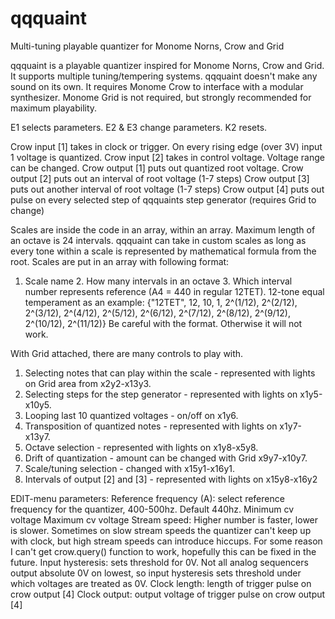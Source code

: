 # qqquaint
Multi-tuning playable quantizer for Monome Norns, Crow and Grid

qqquaint is a playable quantizer inspired for Monome Norns, Crow and Grid. It supports multiple tuning/tempering systems.
qqquaint doesn't make any sound on its own. It requires Monome Crow to interface with a modular synthesizer. Monome Grid is not required, but strongly recommended for maximum playability.

E1 selects parameters.
E2 & E3 change parameters.
K2 resets.

Crow input [1] takes in clock or trigger. On every rising edge (over 3V) input 1 voltage is quantized.
Crow input [2] takes in control voltage. Voltage range can be changed.
Crow output [1] puts out quantized root voltage.
Crow output [2] puts out an interval of root voltage (1-7 steps)
Crow output [3] puts out another interval of root voltage (1-7 steps)
Crow output [4] puts out pulse on every selected step of qqquaints step generator (requires Grid to change)

Scales are inside the code in an array, within an array. Maximum length of an octave is 24 intervals. 
qqquaint can take in custom scales as long as every tone within a scale is represented by mathematical formula from the root. Scales are put in an array with following format: 
1. Scale name 2. How many intervals in an octave 3. Which interval number represents reference (A4 = 440 in regular 12TET).
12-tone equal temperament as an example: 
{"12TET", 12, 10, 1, 2^(1/12), 2^(2/12), 2^(3/12), 2^(4/12), 2^(5/12), 2^(6/12), 2^(7/12), 2^(8/12), 2^(9/12), 2^(10/12), 2^(11/12)}
Be careful with the format. Otherwise it will not work.

With Grid attached, there are many controls to play with.
1. Selecting notes that can play within the scale - represented with lights on Grid area from x2y2-x13y3.
2. Selecting steps for the step generator - represented with lights on x1y5-x10y5.
3. Looping last 10 quantized voltages - on/off on x1y6.
4. Transposition of quantized notes - represented with lights on x1y7-x13y7.
5. Octave selection - represented with lights on x1y8-x5y8. 
6. Drift of quantization - amount can be changed with Grid x9y7-x10y7.
7. Scale/tuning selection - changed with x15y1-x16y1.
8. Intervals of output [2] and [3] - represented with lights on x15y8-x16y2

EDIT-menu parameters:
Reference frequency (A): select reference frequency for the quantizer, 400-500hz. Default 440hz.
Minimum cv voltage
Maximum cv voltage
Stream speed: Higher number is faster, lower is slower. Sometimes on slow stream speeds the quantizer can't keep up with clock, but high stream speeds can introduce hiccups. For some reason I can't get crow.query() function to work, hopefully this can be fixed in the future.
Input hysteresis: sets threshold for 0V. Not all analog sequencers output absolute 0V on lowest, so input hysteresis sets threshold under which voltages are treated as 0V.
Clock length: length of trigger pulse on crow output [4]
Clock output: output voltage of trigger pulse on crow output [4] 
